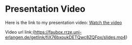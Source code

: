 # Presentation Video

Here is the link to my presentation video: [Watch the video](https://faubox.rrze.uni-erlangen.de/getlink/fiX76bxoukDETQwc8ZQFpx/slides.mp4)

Video url link;(https://faubox.rrze.uni-erlangen.de/getlink/fiX76bxoukDETQwc8ZQFpx/slides.mp4)
